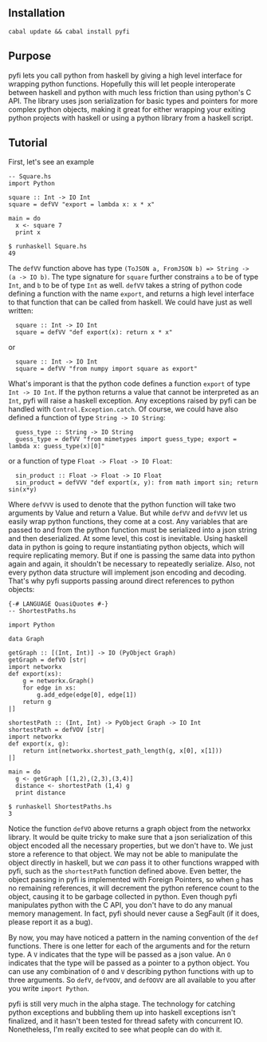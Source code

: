 <h2>Installation</h2>

    cabal update && cabal install pyfi
    
<h2>Purpose</h2>

pyfi lets you call python from haskell by giving a high level interface for wrapping python functions. Hopefully this will let people interoperate between haskell and python with much less friction than using python's C API. The library uses json serialization for basic types and pointers for more complex python objects, making it great for either wrapping your exiting python projects with haskell or using a python library from a haskell script.

<h2>Tutorial</h2>
First, let's see an example

    -- Square.hs
    import Python
    
    square :: Int -> IO Int
    square = defVV "export = lambda x: x * x"
    
    main = do
      x <- square 7
      print x
  
  <p></p>
  
    $ runhaskell Square.hs
    49
  
  The `defVV` function above has type `(ToJSON a, FromJSON b) => String -> (a -> IO b)`. The type signature for `square` further constrains `a` to be of type `Int`, and `b` to be of type `Int` as well. `defVV` takes a string of python code defining a function with the name `export`, and returns a high level interface to that function that can be called from haskell. We could have just as well written:
      
      square :: Int -> IO Int
      square = defVV "def export(x): return x * x"
      
  or 
  
      square :: Int -> IO Int
      square = defVV "from numpy import square as export"
      
  What's imporant is that the python code defines a function `export` of type `Int -> IO Int`. If the python returns a value that cannot be interpreted as an `Int`, pyfi will raise a haskell exception. Any exceptions raised by pyfi can be handled with `Control.Exception.catch`. Of course, we could have also defined a function of type `String -> IO String`:
  
      guess_type :: String -> IO String
      guess_type = defVV "from mimetypes import guess_type; export = lambda x: guess_type(x)[0]"
  
  or a function of type `Float -> Float -> IO Float`:
  
      sin_product :: Float -> Float -> IO Float
      sin_product = defVVV "def export(x, y): from math import sin; return sin(x*y)
      
  Where `defVVV` is used to denote that the python function will take two arguments by Value and return a Value. But while `defVV` and `defVVV` let us easily wrap python functions, they come at a cost. Any variables that are passed to and from the python function must be serialized into a json string and then deserialized. At some level, this cost is inevitable. Using haskell data in python is going to requre instantiating python objects, which will require replicating memory. But if one is passing the same data into python again and again, it shouldn't be necessary to repeatedly serialize. Also, not every python data structure will implement json encoding and decoding. That's why pyfi supports passing around direct references to python objects:
  
    {-# LANGUAGE QuasiQuotes #-}
    -- ShortestPaths.hs
    
    import Python
    
    data Graph
    
    getGraph :: [(Int, Int)] -> IO (PyObject Graph)
    getGraph = defVO [str|
    import networkx
    def export(xs):
        g = networkx.Graph()
        for edge in xs:
            g.add_edge(edge[0], edge[1])
        return g
    |]
    
    shortestPath :: (Int, Int) -> PyObject Graph -> IO Int
    shortestPath = defVOV [str|
    import networkx
    def export(x, g):
        return int(networkx.shortest_path_length(g, x[0], x[1]))
    |] 
    
    main = do
      g <- getGraph [(1,2),(2,3),(3,4)]
      distance <- shortestPath (1,4) g
      print distance
  
  <p></p>
  
    $ runhaskell ShortestPaths.hs
    3
  
  Notice the function `defVO` above returns a graph object from the networkx library. It would be quite tricky to make sure that a json serialization of this object encoded all the necessary properties, but we don't have to. We just store a reference to that object. We may not be able to manipulate the object directly in haskell, but we <i>can</i> pass it to other functions wrapped with pyfi, such as the `shortestPath` function defined above. Even better, the object passing in pyfi is implemented with Foreign Pointers, so when `g` has no remaining references, it will decrement the python reference count to the object, causing it to be garbage collected in python. Even though pyfi manipulates python with the C API, you don't have to do any manual memory management. In fact, pyfi should never cause a SegFault (if it does, please report it as a bug).
  
  By now, you may have noticed a pattern in the naming convention of the `def` functions. There is one letter for each of the arguments and for the return type. A `V` indicates that the type will be passed as a json value. An `O` indicates that the type will be passed as a pointer to a python object. You can use any combination of `O` and `V` describing python functions with up to three arguments. So `defV`, `defVOOV`, and `defOOVV` are all available to you after you write `import Python`.
  
  pyfi is still very much in the alpha stage. The technology for catching python exceptions and bubbling them up into haskell exceptions isn't finalized, and it hasn't been tested for thread safety with concurrent IO. Nonetheless, I'm really excited to see what people can do with it.
